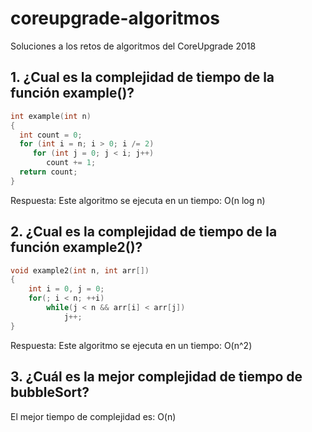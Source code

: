# coreupgrade-algoritmos
Soluciones a los retos de algoritmos del CoreUpgrade 2018


## 1. ¿Cual es la complejidad de tiempo de la función example()?
```c++
int example(int n)
{
  int count = 0;
  for (int i = n; i > 0; i /= 2)
     for (int j = 0; j < i; j++)
        count += 1;
  return count;
}
```
Respuesta:
 Este algoritmo se ejecuta en un tiempo:  O(n log n)
 
 
## 2. ¿Cual es la complejidad de tiempo de la función example2()?

```c++
void example2(int n, int arr[])
{
    int i = 0, j = 0;
    for(; i < n; ++i)
        while(j < n && arr[i] < arr[j])
            j++;
}
```
Respuesta:
 Este algoritmo se ejecuta en un tiempo: O(n^2)


## 3. ¿Cuál es la mejor complejidad de tiempo de bubbleSort?
 El mejor tiempo de complejidad es: O(n)
